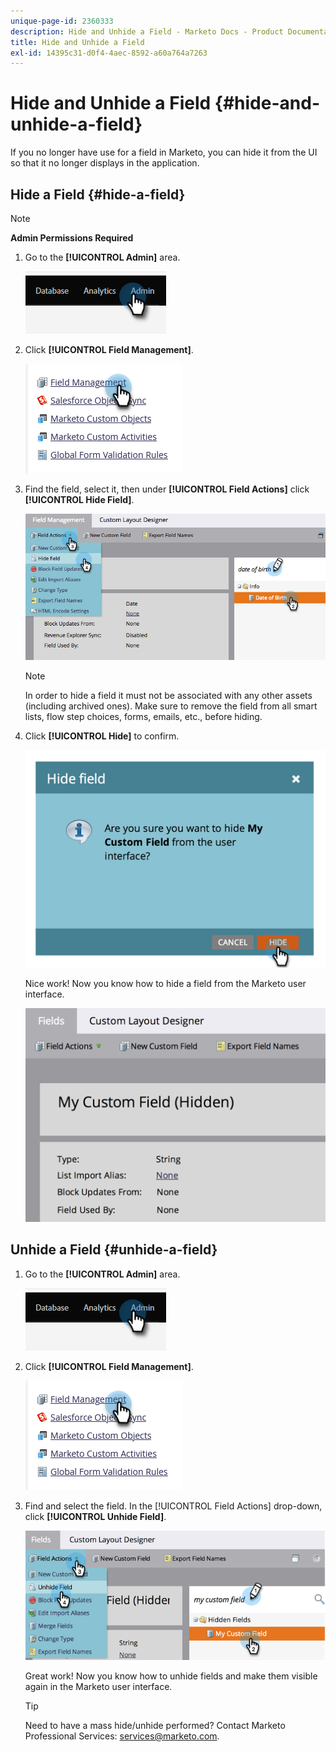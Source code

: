 ```yaml
---
unique-page-id: 2360333
description: Hide and Unhide a Field - Marketo Docs - Product Documentation
title: Hide and Unhide a Field
exl-id: 14395c31-d0f4-4aec-8592-a60a764a7263
---
```

# Hide and Unhide a Field {#hide-and-unhide-a-field}

If you no longer have use for a field in Marketo, you can hide it from the UI so that it no longer displays in the application.

## Hide a Field {#hide-a-field}

>[!NOTE]
>
>**Admin Permissions Required**

1. Go to the **[!UICONTROL Admin]** area.

   ![](assets/hide-and-unhide-a-field-1.png)

1. Click **[!UICONTROL Field Management]**.

   ![](assets/hide-and-unhide-a-field-2.png)

1. Find the field, select it, then under **[!UICONTROL Field Actions]** click **[!UICONTROL Hide Field]**.

   ![](assets/hide-and-unhide-a-field-3.png)

   >[!NOTE]
   >
   >In order to hide a field it must not be associated with any other assets (including archived ones). Make sure to remove the field from all smart lists, flow step choices, forms, emails, etc., before hiding.

1. Click **[!UICONTROL Hide]** to confirm.

   ![](assets/hide-and-unhide-a-field-4.png)

   Nice work! Now you know how to hide a field from the Marketo user interface.

   ![](assets/hide-and-unhide-a-field-5.png)

## Unhide a Field {#unhide-a-field}

1. Go to the **[!UICONTROL Admin]** area.

   ![](assets/hide-and-unhide-a-field-6.png)

1. Click **[!UICONTROL Field Management]**.

   ![](assets/hide-and-unhide-a-field-7.png)

1. Find and select the field. In the [!UICONTROL Field Actions] drop-down, click **[!UICONTROL Unhide Field]**.

   ![](assets/hide-and-unhide-a-field-8.png)

   Great work! Now you know how to unhide fields and make them visible again in the Marketo user interface.

   >[!TIP]
   >
   >Need to have a mass hide/unhide performed? Contact Marketo Professional Services: services@marketo.com.
